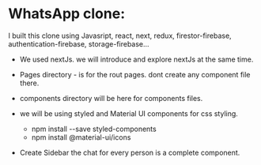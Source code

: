 # WhatsApp clone:

I built this clone using Javasript, react, next, redux, firestor-firebase, authentication-firebase, storage-firebase...

- We used nextJs. we will introduce and explore nextJs at the same time.
- Pages directory - is for the rout pages. dont create any component file there. 
- components directory will be here for components files.


- we will be using styled and Material UI components for css styling.
	* npm install --save styled-components
	* npm install @material-ui/icons


- Create Sidebar
the chat for every person is a complete component.
